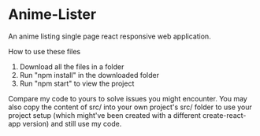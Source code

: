 # Anime-Lister
An anime listing single page react  responsive web application.

How to use these files

1) Download all the files in a folder
1) Run "npm install" in the downloaded folder
2) Run "npm start" to view the project

Compare my code to yours to solve issues you might encounter. You may also copy the content of src/ into your own project's src/ folder to use your project setup (which might've been created with a different create-react-app version) and still use my code.
